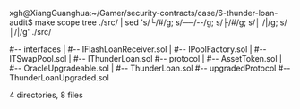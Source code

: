 xgh@XiangGuanghua:~/Gamer/security-contracts/case/6-thunder-loan-audit$ make scope
tree ./src/ | sed 's/└/#/g; s/──/--/g; s/├/#/g; s/│ /|/g; s/│/|/g'
./src/


#-- interfaces
|   #-- IFlashLoanReceiver.sol
|   #-- IPoolFactory.sol
|   #-- ITSwapPool.sol
|   #-- IThunderLoan.sol
#-- protocol
|   #-- AssetToken.sol
|   #-- OracleUpgradeable.sol
|   #-- ThunderLoan.sol
#-- upgradedProtocol
    #-- ThunderLoanUpgraded.sol

4 directories, 8 files
